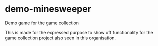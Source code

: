 # demo-minesweeper
Demo game for the game collection

This is made for the expressed purpose to show off functionality for the game collection project also seen in this organisation.
